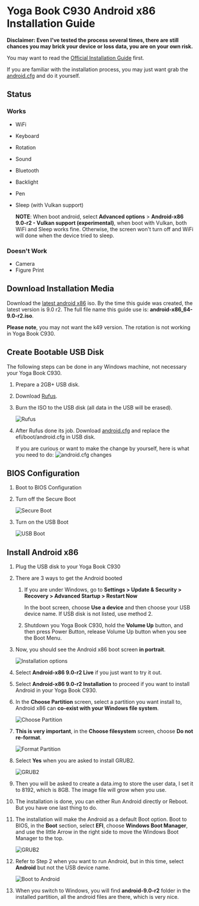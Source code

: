 # Yoga Book C930 Android x86 Installation Guide

**Disclaimer: Even I've tested the process several times, there are still chances you may brick your device or loss data, you are on your own risk.**

You may want to read the [Official Installation Guide](https://www.android-x86.org/installhowto.html) first.

If you are familiar with the installation process, you may just want grab the [android.cfg](EFI/BOOT/android.cfg) and do it yourself.

## Status

### Works

- WiFi
- Keyboard
- Rotation
- Sound
- Bluetooth
- Backlight
- Pen
- Sleep (with Vulkan support)

  **NOTE**: When boot android, select **Advanced options** > **Android-x86 9.0-r2 - Vulkan support (experimental)**, when boot with Vulkan, both WiFi and Sleep works fine. Otherwise, the screen won't turn off and WiFi will done when the device tried to sleep.

### Doesn't Work

- Camera
- Figure Print

## Download Installation Media

Download the [latest android x86](https://www.android-x86.org/download.html) iso. By the time this guide was created, the latest version is 9.0 r2. The full file name this guide use is: **android-x86_64-9.0-r2.iso**.

**Please note**, you may not want the k49 version. The rotation is not working in Yoga Book C930.

## Create Bootable USB Disk

The following steps can be done in any Windows machine, not necessary your Yoga Book C930.

1. Prepare a 2GB+ USB disk.

2. Download [Rufus](https://rufus.ie/).

3. Burn the ISO to the USB disk (all data in the USB will be erased).

   ![Rufus](images/01-rufus.jpg)

4. After Rufus done its job. Download [android.cfg](EFI/BOOT/android.cfg) and replace the efi/boot/android.cfg in USB disk.

   If you are curious or want to make the change by yourself, here is what you need to do:
   ![android.cfg changes](images/02-boot-diff.jpg)

## BIOS Configuration

1. Boot to BIOS Configuration

2. Turn off the Secure Boot

   ![Secure Boot](images/03-secure-boot.jpg)

3. Turn on the USB Boot

   ![USB Boot](images/04-usb-boot.jpg)

## Install Android x86

1. Plug the USB disk to your Yoga Book C930

2. There are 3 ways to get the Android booted

   1. If you are under Windows, go to **Settings > Update & Security > Recovery > Advanced Startup > Restart Now**

      In the boot screen, choose **Use a device** and then choose your USB device name. If USB disk is not listed, use method 2.

   2. Shutdown you Yoga Book C930, hold the **Volume Up** button, and then press Power Button, release Volume Up button when you see the Boot Menu.

3. Now, you should see the Android x86 boot screen **in portrait**.

   ![Installation options](images/05-installation-options.jpg)

4. Select **Android-x86 9.0-r2 Live** if you just want to try it out.

5. Select **Android-x86 9.0-r2 Installation** to proceed if you want to install Android in your Yoga Book C930.

6. In the **Choose Partition** screen, select a partition you want install to, Android x86 can **co-exist with your Windows file system**.

   ![Choose Partition](images/06-choose-partition.jpg)

7. **This is very important**, in the **Choose filesystem** screen, choose **Do not re-format**.

   ![Format Partition](images/07-format.jpg)

8. Select **Yes** when you are asked to install GRUB2.

   ![GRUB2](images/08-grub2.jpg)

9. Then you will be asked to create a data.img to store the user data, I set it to 8192, which is 8GB. The image file will grow when you use.

10. The installation is done, you can either Run Android directly or Reboot. But you have one last thing to do.

11. The installation will make the Android as a default Boot option. Boot to BIOS, in the **Boot** section, select **EFI**, choose **Windows Boot Manager**, and use the little Arrow in the right side to move the Windows Boot Manager to the top.

    ![GRUB2](images/09-boot-sequence.jpg)

12. Refer to Step 2 when you want to run Android, but in this time, select **Android** but not the USB device name.

    ![Boot to Android](images/10-boot-to-android.jpg)

13. When you switch to Windows, you will find **android-9.0-r2** folder in the installed partition, all the android files are there, which is very nice.

